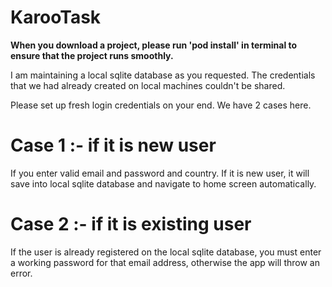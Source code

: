 # KarooTask

**When you download a project, please run 'pod install' in terminal to ensure that the project runs smoothly.**

I am maintaining a local sqlite database as you requested. The credentials that we had already created on local machines couldn't be shared.

Please set up fresh login credentials on your end. We have 2 cases here.

Case 1 :- if it is new user
===========================

If you enter valid email and password and country. If it is new user, it will save into local sqlite database and navigate to home screen automatically.

Case 2 :- if it is existing user 
================================

If the user is already registered on the local sqlite database, you must enter a working password for that email address, otherwise the app will throw an error.
